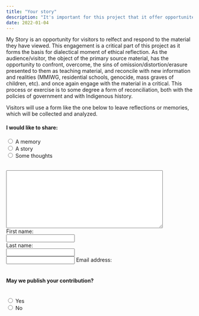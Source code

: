 ```yaml
---
title: "Your story"
description: "It's important for this project that it offer opportunites for reflection."
date: 2022-01-04
---
```


<!DOCTYPE html>
<html>
<head>
<style>
.collapsible {
  background-color: #777;
  color: white;
  cursor: pointer;
  padding: 18px;
  width: 100%;
  border: none;
  text-align: left;
  outline: none;
  font-size: 15px;
}

.active, .collapsible:hover {
  background-color: #555;
}

.content {
  padding: 0 18px;
  display: none;
  overflow: hidden;
  background-color: #f1f1f1;
}
.collapsible {
  background-color: #777;
  color: white;
  cursor: pointer;
  padding: 18px;
  width: 100%;
  border: none;
  text-align: left;
  outline: none;
  font-size: 15px;
}

.active, .collapsible:hover {
  background-color: #555;
}

.content {
  padding: 0 18px;
  max-height: 0;
  overflow: hidden;
  transition: max-height 0.2s ease-out;
  background-color: #f1f1f1;
}

</style>
</head>
<body>

My Story is an opportunity for visitors to relfect and respond to the material they have viewed. This engagement is a critical part of this project as it forms the basis for dialectical moment of ethical reflection. As the audience/visitor, the object of the primary source material, has the opportunity to confront, overcome, the sins of omission/distortion/erasure presented to them as teaching material, and reconcile with new information and realities (MMIWG, residential schools, genocide, mass graves of children, etc). and once again engage with the material in a critical. This process or exercise is to some degree a form of reconciliation, both with the policies of government and with Indigenous history.</p><p>Visitors will use a form like the one below to leave reflections or memories, which will be collected and analyzed.</p>

<h4>I would like to share:</h4>
<form>
  <input type="radio" id="html" name="fav_language" value="A memory">
  <label for="html">A memory</label><br>
  <input type="radio" id="css" name="fav_language" value="A story">
  <label for="css">A story</label><br>
  <input type="radio" id="javascript" name="fav_language" value="Some thoughts">
  <label for="javascript">Some thoughts</label><br><br>
</form>

 <textarea name="message" rows="10" cols="50">
</textarea> 

<form>
<label for="fname">First name:</label><br>
  <input type="text" id="fname" name="fname"><br>
  <label for="lname">Last name:</label><br>
  <input type="text" id="lname" name="lname"><br>
  <input id="emailAddress" type="email" multiple><bt>
  <label for="emailAddress">Email address:</label><br><br>
  </form>
 <h4>May we publish your contribution?</h4><br>
<form>
  <input type="radio" id="yes" name="options" value="Yes">
  <label for="yes">Yes</label><br>
  <input type="radio" id="no" name="options" value="No">
  <label for="no">No</label><br>
</form> 


<script>
var coll = document.getElementsByClassName("collapsible");
var i;

for (i = 0; i < coll.length; i++) {
  coll[i].addEventListener("click", function() {
    this.classList.toggle("active");
    var content = this.nextElementSibling;
    if (content.style.display === "block") {
      content.style.display = "none";
    } else {
      content.style.display = "block";
    }
  });
}
</script>


</body>
</html>